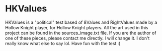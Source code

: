 # HKValues
HKValues is a "political" test based of 8Values and RightValues made by a Hollow Knight player, for Hollow Knight players. All the art used in this project can be found in the sources_image.txt file. If you are the author of one of these pieces, please contact me directly. I will change it.
I don't really know what else to say lol. Have fun with the test :)
